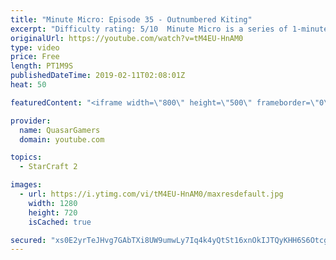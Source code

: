 ```yaml
---
title: "Minute Micro: Episode 35 - Outnumbered Kiting"
excerpt: "Difficulty rating: 5/10  Minute Micro is a series of 1-minute videos explaining how to perform common micro techniques. This episode is on kiting while outnumbered.  twitch.tv/Quasarprintf"
originalUrl: https://youtube.com/watch?v=tM4EU-HnAM0
type: video
price: Free
length: PT1M9S
publishedDateTime: 2019-02-11T02:08:01Z
heat: 50

featuredContent: "<iframe width=\"800\" height=\"500\" frameborder=\"0\" src=\"https://www.youtube.com/embed/tM4EU-HnAM0\" allow=\"accelerometer; autoplay; encrypted-media; gyroscope; picture-in-picture\" allowfullscreen></iframe>"

provider:
  name: QuasarGamers
  domain: youtube.com

topics:
  - StarCraft 2

images:
  - url: https://i.ytimg.com/vi/tM4EU-HnAM0/maxresdefault.jpg
    width: 1280
    height: 720
    isCached: true

secured: "xs0E2yrTeJHvg7GAbTXi8UW9umwLy7Iq4k4yQtSt16xnOkIJTQyKHH6S6OtcgxvlH7njQw1bY4kAU+8e+QGau8P2byn/HTYy5oRZly6Brz4qOm3ne8GgP8pMVVwd2YiHF7a64xO1OlrXn6qVzMO4FTUNRo2CvyljxfZ7uK697Tavy2iZJO2Q0LPMKvrHIBGvB3IhK9MGnKHe5D2Ft95hAbYoy03a9GI725joWEO8K/e1rbWPWYGr5SJchuDHcSL25qccB9U8sMfmd9+VewVQ2IIveHpY79S5Nl77zg319usqv7c52J2k8/44YfsQyOxrDzD7NOA6epJWPajH0CC4RXvGHELmNGoFbnoTqTDWR6PVW8gXcnoTH6oYr/+xljO3s5VqwOr39vt4FqnM4D8LePb4V6Yg4dx9nvZydgzyfsw=;6a2TmXxZkAiQf3MP/T+KeA=="
---
```


